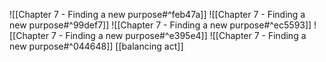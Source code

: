 ![[Chapter 7 - Finding a new purpose#^feb47a]]
![[Chapter 7 - Finding a new purpose#^99def7]]
![[Chapter 7 - Finding a new purpose#^ec5593]]
![[Chapter 7 - Finding a new purpose#^e395e4]]
![[Chapter 7 - Finding a new purpose#^044648]]
[[balancing act]]